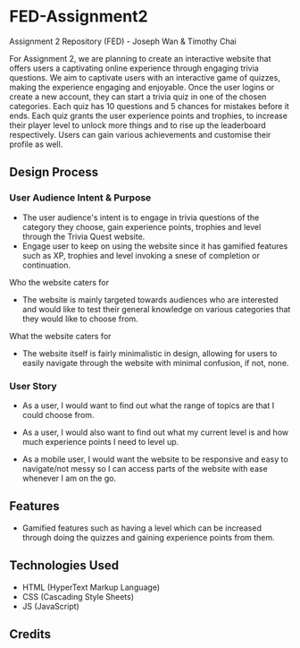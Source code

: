# FED-Assignment2
Assignment 2 Repository (FED) - Joseph Wan & Timothy Chai

For Assignment 2, we are planning to create an interactive website that offers users a captivating online experience through engaging trivia questions. We aim to captivate users with an interactive game of quizzes, making the experience engaging and enjoyable. Once the user logins or create a new account, they can start a trivia quiz in one of the chosen categories. Each quiz has 10 questions and 5 chances for mistakes before it ends. Each quiz grants the user experience points and trophies, to increase their player level to unlock more things and to rise up the leaderboard respectively. Users can gain various achievements and customise their profile as well.

Design Process
--------------------

<h3><strong> User Audience Intent & Purpose</h3></strong>

- The user audience's intent is to engage in trivia questions of the category they choose, gain experience points, trophies and level through the Trivia Quest website.
- Engage user to keep on using the website since it has gamified features such as XP, trophies and level invoking a snese of completion or continuation.


Who the website caters for 

- The website is mainly targeted towards audiences who are interested and would like to test their general knowledge on various categories that they would like to choose from. 


What the website caters for
- The website itself is fairly minimalistic in design, allowing for users to easily navigate through the website with minimal confusion, if not, none. 

<h3><strong>User Story</h3></strong>

- As a user, I would want to find out what the range of topics are that I could choose from. 

- As a user, I would also want to find out what my current level is and how much experience points I need to level up.

- As a mobile user, I would want the website to be responsive and easy to navigate/not messy so I can access parts of the website with ease whenever I am on the go.

Features
--------------------
- Gamified features such as having a level which can be increased through doing the quizzes and gaining experience points from them.

Technologies Used
--------------------
- HTML (HyperText Markup Language)
- CSS (Cascading Style Sheets)
- JS (JavaScript)

Credits
--------------------






